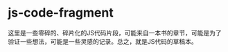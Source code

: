 js-code-fragment
================
这里是一些零碎的、碎片化的JS代码片段，可能来自一本书的章节，可能是为了验证一些想法，可能是一些灵感的记录。总之，就是JS代码的草稿本。
